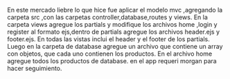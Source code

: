 En este mercado liebre lo que hice fue aplicar el modelo mvc ,agregando la carpeta src ,con las carpetas controller,database,routes y views.
En la carpeta views agregue los partials y modifique los archivos home ,login y register al formato ejs,dentro de partials agregue los archivos header.ejs y footer.ejs.
En todas las vistas inclui el header y el footer de los partials.
Luego en la carpeta de database agregue un archivo que contiene un array con objetos, que cada uno contienen los productos.
En el archivo home agregue todos los productos de database.
en el app requeri morgan para hacer seguimiento.

